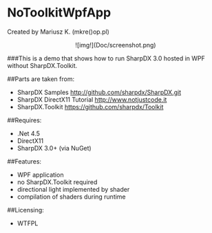 # NoToolkitWpfApp

Created by Mariusz K. (mkre()op.pl)

<center>![img!](Doc/screenshot.png)</center>

###This is a demo that shows how to run SharpDX 3.0 hosted in WPF without SharpDX.Toolkit.

##Parts are taken from:

- SharpDX Samples 
    http://github.com/sharpdx/SharpDX.git
- SharpDX DirectX11 Tutorial 
    http://www.notjustcode.it 
- SharpDX.Toolkit
    https://github.com/sharpdx/Toolkit

    
##Requires:
- .Net 4.5
- DirectX11
- SharpDX 3.0+ (via NuGet)

##Features:
- WPF application
- no SharpDX.Toolkit required
- directional light implemented by shader
- compilation of shaders during runtime
 



##Licensing:
- WTFPL
